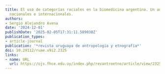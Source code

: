 ```yaml
---
title: El uso de categorías raciales en la biomedicina argentina. Un análisis de publicaciones
  nacionales e internacionales.
authors:
- Sergio Alejandro Avena
date: '2024-12-01'
publishDate: '2025-02-05T17:31:11.589038Z'
publication_types:
- article-journal
publication: '*revista uruguaya de antropología y etnografía*'
doi: 10.29112/ruae.v9i2.2325
links:
- name: URL
  url: https://ojs.fhce.edu.uy/index.php/revantroetno/article/view/2325
---
```

